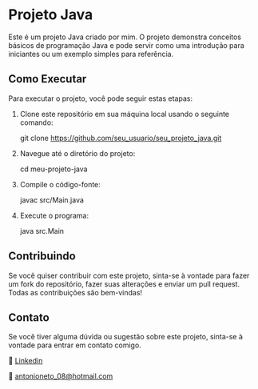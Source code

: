 # Projeto Java

Este é um projeto Java criado por mim. O projeto demonstra conceitos básicos de programação Java e pode servir como uma introdução para iniciantes ou um exemplo simples para referência.


## Como Executar

Para executar o projeto, você pode seguir estas etapas:

1. Clone este repositório em sua máquina local usando o seguinte comando:

    git clone https://github.com/seu_usuario/seu_projeto_java.git

2. Navegue até o diretório do projeto:

    cd meu-projeto-java

3. Compile o código-fonte:

    javac src/Main.java

4. Execute o programa:

    java src.Main

## Contribuindo

Se você quiser contribuir com este projeto, sinta-se à vontade para fazer um fork do repositório, fazer suas alterações e enviar um pull request. Todas as contribuições são bem-vindas!

## Contato

Se você tiver alguma dúvida ou sugestão sobre este projeto, sinta-se à vontade para entrar em contato comigo.

👤 [Linkedin](https://www.linkedin.com/in/antonioneto604/)

📨 antonioneto_08@hotmail.com

